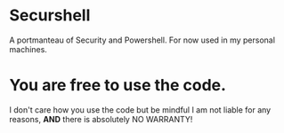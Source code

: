 # Securshell
A portmanteau of Security and Powershell. For now used in my personal machines.

# You are free to use the code.
I don't care how you use the code but be mindful I am not liable for any reasons, **AND** there is absolutely NO WARRANTY!
